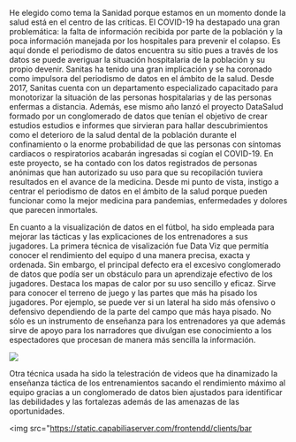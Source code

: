 He elegido como tema la Sanidad porque estamos  en un momento donde la salud está en el centro de las críticas. El COVID-19 ha destapado una gran problemática: la falta de información recibida por parte de la población y la poca información manejada por los hospitales para prevenir el colapso. Es aquí donde el periodismo de datos encuentra su sitio pues  a través de los datos se puede averiguar la situación hospitalaria de la población y  su propio devenir. 
Sanitas ha tenido una gran implicación y se ha coronado como impulsora del periodismo de datos en el ámbito de la salud. Desde 2017, Sanitas cuenta con un departamento especializado capacitado para monotorizar la situación  de las personas hospitalarias y  de las personas enfermas a distancia. Además, ese mismo año lanzó el proyecto DataSalud formado por un conglomerado de datos que tenían el objetivo de crear estudios  estudios e informes que sirvieran para hallar descubrimientos como el deterioro de la salud dental de la población durante el confinamiento o  la enorme probabilidad de que las personas con síntomas cardiacos o respiratorios acabarán ingresadas si cogían el COVID-19. En este proyecto, se ha contado con  los datos registrados de personas anónimas que han autorizado su uso para que su recopilación tuviera resultados en el avance de la medicina. 
Desde mi punto de vista, instigo a centrar el periodismo de datos en el ámbito de la salud porque pueden funcionar como la mejor medicina para pandemias, enfermedades y dolores que parecen inmortales. 


En cuanto a la visualización  de datos en el fútbol, ha sido empleada para mejorar las tácticas  y las explicaciones de los entrenadores a sus jugadores. La primera técnica de visalización fue Data Viz que permitía conocer el rendimiento del equipo d una manera precisa, exacta y ordenada. Sin embargo,  el principal defecto era el excesivo  conglomerado de datos que podía ser un obstáculo para un aprendizaje efectivo de los jugadores. Destaca los mapas de calor por su uso sencillo y eficaz. Sirve para conocer el terreno de juego y las partes que más ha pisado los jugadores. Por ejemplo, se puede ver si un lateral ha sido más ofensivo o defensivo dependiendo de la parte del campo que más haya pisado. No sólo es un instrumento de enseñanza para los entrenadores ya que además sirve  de apoyo para los narradores  que divulgan ese conocimiento a los espectadores que procesan de manera más sencilla la información. 

<img src= "https://static.capabiliaserver.com/frontend/clients/barca/wp_prod/wp-content/uploads/2020/´6/231801d5-1b.png">

Otra técnica usada ha sido la telestración de videos que ha dinamizado la enseñanza táctica  de los entrenamientos sacando el rendimiento máximo al equipo gracias a un conglomerado de datos bien ajustados para identificar las debilidades y las fortalezas además de las amenazas  de las oportunidades. 

<img src="https://static.capabiliaserver.com/frontendd/clients/bar 
